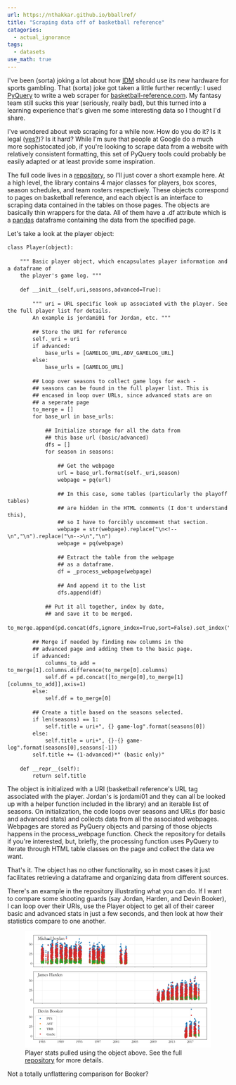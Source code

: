 ```yaml
---
url: https://nthakkar.github.io/bballref/
title: "Scraping data off of basketball reference"
catagories:
  - actual_ignorance
tags:
  - datasets
use_math: true
---
```


I've been (sorta) joking a lot about how [IDM](http://idmod.org) should use its new hardware for sports gambling. That (sorta) joke got taken a little further recently: I used [PyQuery](https://pythonhosted.org/pyquery/) to write a web scraper for [basketball-reference.com](https://www.basketball-reference.com/). My fantasy team still sucks this year (seriously, really bad), but this turned into a learning experience that's given me some interesting data so I thought I'd share.

I've wondered about web scraping for a while now. How do you do it? Is it legal ([yes?](https://stackoverflow.com/questions/32429445/is-web-scraping-allowed))? Is it hard? While I'm sure that people at Google do a much more sophistocated job, if you're looking to scrape data from a website with relatively consistent formatting, this set of PyQuery tools could probably be easily adapted or at least provide some inspiration.

The full code lives in a [repository](https://github.com/nthakkar/basketballref), so I'll just cover a short example here. At a high level, the library contains 4 major classes for players, box scores, season schedules, and team rosters respectively. These objects correspond to pages on basketball reference, and each object is an interface to scraping data contained in the tables on those pages. The objects are basically thin wrappers for the data. All of them have a .df attribute which is a [pandas](https://pandas.pydata.org/) dataframe containing the data from the specified page.

Let's take a look at the player object:

```
class Player(object):

	""" Basic player object, which encapsulates player information and a dataframe of
	the player's game log. """

	def __init__(self,uri,seasons,advanced=True):

		""" uri = URL specific look up associated with the player. See the full player list for details.
		An example is jordami01 for Jordan, etc. """

		## Store the URI for reference
		self._uri = uri
		if advanced:
			base_urls = [GAMELOG_URL,ADV_GAMELOG_URL]
		else:
			base_urls = [GAMELOG_URL]
		
		## Loop over seasons to collect game logs for each -
		## seasons can be found in the full player list. This is 
		## encased in loop over URLs, since advanced stats are on
		## a seperate page
		to_merge = []
		for base_url in base_urls:
			
			## Initialize storage for all the data from
			## this base url (basic/advanced)
			dfs = []
			for season in seasons:

				## Get the webpage
				url = base_url.format(self._uri,season)
				webpage = pq(url)

				## In this case, some tables (particularly the playoff tables)
				## are hidden in the HTML comments (I don't understand this),
				## so I have to forcibly uncomment that section.
				webpage = str(webpage).replace("\n<!--\n","\n").replace("\n-->\n","\n")
				webpage = pq(webpage)

				## Extract the table from the webpage
				## as a dataframe.
				df = _process_webpage(webpage)

				## And append it to the list
				dfs.append(df)

			## Put it all together, index by date,
			## and save it to be merged.
			to_merge.append(pd.concat(dfs,ignore_index=True,sort=False).set_index("date"))

		## Merge if needed by finding new columns in the
		## advanced page and adding them to the basic page.
		if advanced:
			columns_to_add = to_merge[1].columns.difference(to_merge[0].columns)
			self.df = pd.concat([to_merge[0],to_merge[1][columns_to_add]],axis=1)
		else:
			self.df = to_merge[0]

		## Create a title based on the seasons selected.
		if len(seasons) == 1:
			self.title = uri+", {} game-log".format(seasons[0])
		else:
			self.title = uri+", {}-{} game-log".format(seasons[0],seasons[-1])
		self.title += (1-advanced)*" (basic only)"

	def __repr__(self):
		return self.title
```

The object is initialized with a URI (basketball reference's URL tag associated with the player. Jordan's is jordami01 and they can all be looked up with a helper function included in the library) and an iterable list of seasons. On initialization, the code loops over seasons and URLs (for basic and advanced stats) and collects data from all the associated webpages. Webpages are stored as PyQuery objects and parsing of those objects happens in the process_webpage function. Check the repository for details if you're interested, but, briefly, the processing function uses PyQuery to iterate through HTML table classes on the page and collect the data we want.

That's it. The object has no other functionality, so in most cases it just facilitates retrieving a dataframe and organizing data from different sources. 

There's an example in the repository illustrating what you can do. If I want to compare some shooting guards (say Jordan, Harden, and Devin Booker), I can loop over their URIs, use the Player object to get all of their career basic and advanced stats in just a few seconds, and then look at how their statistics compare to one another. 
<figure>
<center> <img src="../assets/images/player_compare.png" width="600px" /> </center>
<figcaption> Player stats pulled using the object above. See the full <a href="https://github.com/nthakkar/basketballref">repository</a> for more details.  </figcaption>
</figure>
Not a totally unflattering comparison for Booker?









